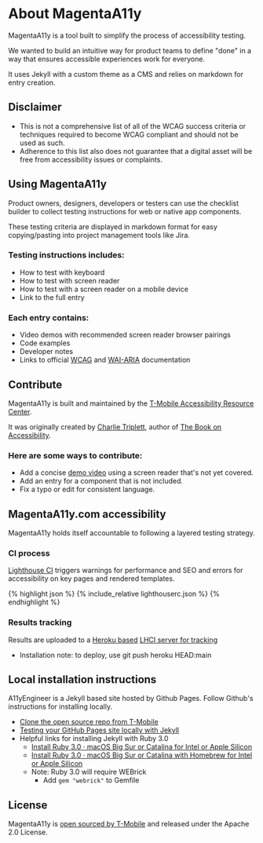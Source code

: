 # About MagentaA11y

MagentaA11y is a tool built to simplify the process of accessibility testing. 

We wanted to build an intuitive way for product teams to define "done" in a way that ensures accessible experiences work for everyone.

It uses Jekyll with a custom theme as a CMS and relies on markdown for entry creation.

## Disclaimer

- This is not a comprehensive list of all of the WCAG success criteria or techniques required to become WCAG compliant and should not be used as such.
- Adherence to this list also does not guarantee that a digital asset will be free from accessibility issues or complaints.

## Using MagentaA11y

Product owners, designers, developers or testers can use the checklist builder to collect testing instructions for web or native app components.

These testing criteria are displayed in markdown format for easy copying/pasting into project management tools like Jira.

### Testing instructions includes:

- How to test with keyboard
- How to test with screen reader
- How to test with a screen reader on a mobile device
- Link to the full entry

### Each entry contains:

- Video demos with recommended screen reader browser pairings
- Code examples
- Developer notes
- Links to official [WCAG](https://www.w3.org/WAI/standards-guidelines/wcag/) and [WAI-ARIA](https://www.w3.org/WAI/standards-guidelines/aria/) documentation

## Contribute 

MagentaA11y is built and maintained by the [T-Mobile Accessibility Resource Center](https://github.com/tmobile/magentaA11y/graphs/contributors). 

It was originally created by [Charlie Triplett](https://www.charliecharliecharlie.com/), author of [The Book on Accessibility](https://www.thebookonaccessibility.com/).

### Here are some ways to contribute:

- Add a concise [demo video](/demos/) using a screen reader that's not yet covered.
- Add an entry for a component that is not included.
- Fix a typo or edit for consistent language.

## MagentaA11y.com accessibility

MagentaA11y holds itself accountable to following a layered testing strategy.

### CI process

[Lighthouse CI](https://github.com/treosh/lighthouse-ci-action) triggers warnings for performance and SEO  and errors for accessibility on key pages and rendered templates.

{% highlight json %}
{% include_relative lighthouserc.json %}
{% endhighlight %}

### Results tracking

Results are uploaded to a [Heroku based](https://github.com/GoogleChrome/lighthouse-ci/blob/main/docs/recipes/heroku-server/README.md) [LHCI server for tracking](https://aqueous-fortress-57504.herokuapp.com/app/projects)
- Installation note: to deploy, use git push heroku HEAD:main

## Local installation instructions

A11yEngineer is a Jekyll based site hosted by Github Pages. Follow Github's instructions for installing locally.

- [Clone the open source repo from T-Mobile](https://github.com/tmobile/magentaA11y)
- [Testing your GitHub Pages site locally with Jekyll](https://docs.github.com/en/pages/setting-up-a-github-pages-site-with-jekyll/testing-your-github-pages-site-locally-with-jekyll)
- Helpful links for installing Jekyll with Ruby 3.0
  - [Install Ruby 3.0 · macOS Big Sur or Catalina for Intel or Apple Silicon](https://mac.install.guide/ruby/3.html)
  - [Install Ruby 3.0 · macOS Big Sur or Catalina with Homebrew for Intel or Apple Silicon](https://mac.install.guide/ruby/13.html)
  - Note: Ruby 3.0 will require WEBrick
    - Add `gem "webrick"` to  Gemfile

## License

MagentaA11y is [open sourced by T-Mobile](https://opensource.t-mobile.com/) and released under the Apache 2.0 License.